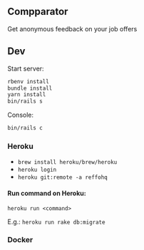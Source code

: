 ## Compparator

Get anonymous feedback on your job offers


## Dev

Start server:
```sh
rbenv install
bundle install
yarn install
bin/rails s
```

Console:
```sh
bin/rails c
```

### Heroku

- `brew install heroku/brew/heroku`
- `heroku login`
- `heroku git:remote -a reffohq`

#### Run command on Heroku:

`heroku run <command>`

E.g.: `heroku run rake db:migrate`

### Docker


